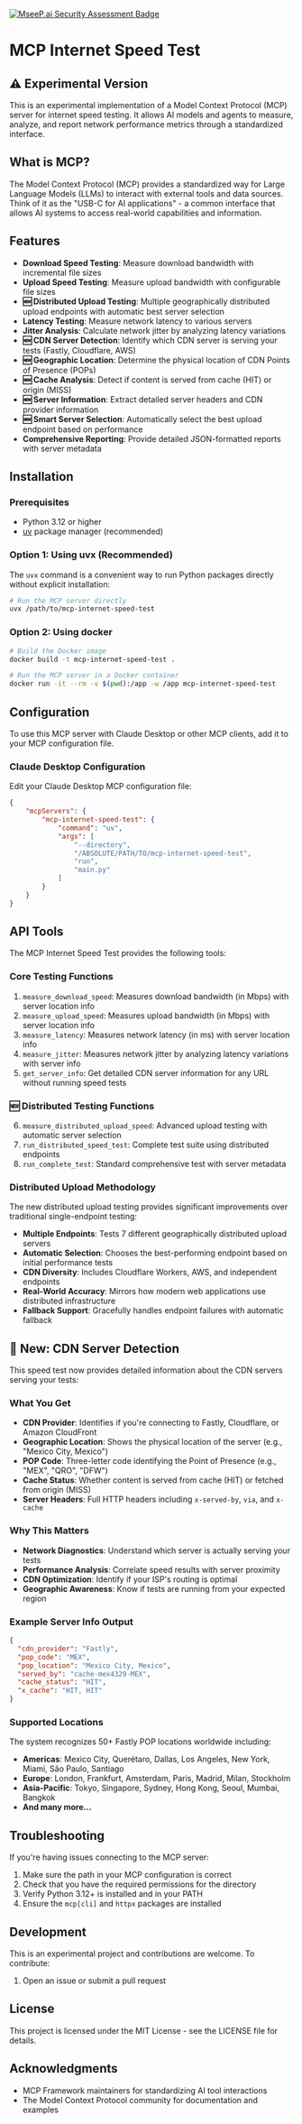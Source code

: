 [![MseeP.ai Security Assessment Badge](https://mseep.net/pr/inventer-dev-mcp-internet-speed-test-badge.png)](https://mseep.ai/app/inventer-dev-mcp-internet-speed-test)

# MCP Internet Speed Test

## ⚠️ Experimental Version

This is an experimental implementation of a Model Context Protocol (MCP) server for internet speed testing. It allows AI models and agents to measure, analyze, and report network performance metrics through a standardized interface.

## What is MCP?

The Model Context Protocol (MCP) provides a standardized way for Large Language Models (LLMs) to interact with external tools and data sources. Think of it as the "USB-C for AI applications" - a common interface that allows AI systems to access real-world capabilities and information.

## Features

- **Download Speed Testing**: Measure download bandwidth with incremental file sizes
- **Upload Speed Testing**: Measure upload bandwidth with configurable file sizes  
- **🆕 Distributed Upload Testing**: Multiple geographically distributed upload endpoints with automatic best server selection
- **Latency Testing**: Measure network latency to various servers
- **Jitter Analysis**: Calculate network jitter by analyzing latency variations
- **🆕 CDN Server Detection**: Identify which CDN server is serving your tests (Fastly, Cloudflare, AWS)
- **🆕 Geographic Location**: Determine the physical location of CDN Points of Presence (POPs)
- **🆕 Cache Analysis**: Detect if content is served from cache (HIT) or origin (MISS)
- **🆕 Server Information**: Extract detailed server headers and CDN provider information
- **🆕 Smart Server Selection**: Automatically select the best upload endpoint based on performance
- **Comprehensive Reporting**: Provide detailed JSON-formatted reports with server metadata

## Installation

### Prerequisites

- Python 3.12 or higher
- [uv](https://github.com/astral-sh/uv) package manager (recommended)

### Option 1: Using uvx (Recommended)

The `uvx` command is a convenient way to run Python packages directly without explicit installation:

```bash
# Run the MCP server directly
uvx /path/to/mcp-internet-speed-test
```

### Option 2: Using docker

```bash
# Build the Docker image
docker build -t mcp-internet-speed-test .

# Run the MCP server in a Docker container
docker run -it --rm -v $(pwd):/app -w /app mcp-internet-speed-test
```


## Configuration

To use this MCP server with Claude Desktop or other MCP clients, add it to your MCP configuration file.

### Claude Desktop Configuration

Edit your Claude Desktop MCP configuration file:

```json
{
    "mcpServers": {
        "mcp-internet-speed-test": {
            "command": "uv",
            "args": [
                "--directory",
                "/ABSOLUTE/PATH/TO/mcp-internet-speed-test",
                "run",
                "main.py"
            ]
        }
    }
}
```

## API Tools

The MCP Internet Speed Test provides the following tools:

### Core Testing Functions
1. `measure_download_speed`: Measures download bandwidth (in Mbps) with server location info
2. `measure_upload_speed`: Measures upload bandwidth (in Mbps) with server location info
3. `measure_latency`: Measures network latency (in ms) with server location info
4. `measure_jitter`: Measures network jitter by analyzing latency variations with server info
5. `get_server_info`: Get detailed CDN server information for any URL without running speed tests

### 🆕 Distributed Testing Functions
6. `measure_distributed_upload_speed`: Advanced upload testing with automatic server selection
7. `run_distributed_speed_test`: Complete test suite using distributed endpoints
8. `run_complete_test`: Standard comprehensive test with server metadata

### Distributed Upload Methodology

The new distributed upload testing provides significant improvements over traditional single-endpoint testing:

- **Multiple Endpoints**: Tests 7 different geographically distributed upload servers
- **Automatic Selection**: Chooses the best-performing endpoint based on initial performance tests
- **CDN Diversity**: Includes Cloudflare Workers, AWS, and independent endpoints
- **Real-World Accuracy**: Mirrors how modern web applications use distributed infrastructure
- **Fallback Support**: Gracefully handles endpoint failures with automatic fallback

## 🚀 New: CDN Server Detection

This speed test now provides detailed information about the CDN servers serving your tests:

### What You Get
- **CDN Provider**: Identifies if you're connecting to Fastly, Cloudflare, or Amazon CloudFront
- **Geographic Location**: Shows the physical location of the server (e.g., "Mexico City, Mexico")
- **POP Code**: Three-letter code identifying the Point of Presence (e.g., "MEX", "QRO", "DFW")
- **Cache Status**: Whether content is served from cache (HIT) or fetched from origin (MISS)
- **Server Headers**: Full HTTP headers including `x-served-by`, `via`, and `x-cache`

### Why This Matters
- **Network Diagnostics**: Understand which server is actually serving your tests
- **Performance Analysis**: Correlate speed results with server proximity
- **CDN Optimization**: Identify if your ISP's routing is optimal
- **Geographic Awareness**: Know if tests are running from your expected region

### Example Server Info Output
```json
{
  "cdn_provider": "Fastly",
  "pop_code": "MEX",
  "pop_location": "Mexico City, Mexico",
  "served_by": "cache-mex4329-MEX",
  "cache_status": "HIT",
  "x_cache": "HIT, HIT"
}
```

### Supported Locations
The system recognizes 50+ Fastly POP locations worldwide including:
- **Americas**: Mexico City, Querétaro, Dallas, Los Angeles, New York, Miami, São Paulo, Santiago
- **Europe**: London, Frankfurt, Amsterdam, Paris, Madrid, Milan, Stockholm
- **Asia-Pacific**: Tokyo, Singapore, Sydney, Hong Kong, Seoul, Mumbai, Bangkok
- **And many more...**

## Troubleshooting

If you're having issues connecting to the MCP server:

1. Make sure the path in your MCP configuration is correct
2. Check that you have the required permissions for the directory
3. Verify Python 3.12+ is installed and in your PATH
4. Ensure the `mcp[cli]` and `httpx` packages are installed

## Development

This is an experimental project and contributions are welcome. To contribute:

1. Open an issue or submit a pull request

## License

This project is licensed under the MIT License - see the LICENSE file for details.

## Acknowledgments

- MCP Framework maintainers for standardizing AI tool interactions
- The Model Context Protocol community for documentation and examples
